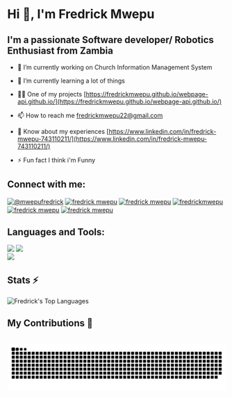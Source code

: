 <h1 align="left">Hi 👋, I'm Fredrick Mwepu</h1>



<h2 align="left">I'm a passionate Software developer/ Robotics Enthusiast from Zambia</h2>


- 🔭 I’m currently working on Church Information Management System

- 🌱 I’m currently learning a lot of things

- 👨‍💻 One of my projects [https://fredrickmwepu.github.io/webpage-api.github.io/](https://fredrickmwepu.github.io/webpage-api.github.io/)

- 📫 How to reach me fredrickmwepu22@gmail.com

- 📄 Know about my experiences [https://www.linkedin.com/in/fredrick-mwepu-743110211/](https://www.linkedin.com/in/fredrick-mwepu-743110211/)

- ⚡ Fun fact I think i'm Funny


<h2 align="left">Connect with me:</h2>
<p align="left">
<a href="https://twitter.com/@mwepufredrick" target="blank"><img align="center" src="https://raw.githubusercontent.com/rahuldkjain/github-profile-readme-generator/master/src/images/icons/Social/twitter.svg" alt="@mwepufredrick" height="30" width="40" /></a>
<a href="https://linkedin.com/in/fredrick mwepu" target="blank"><img align="center" src="https://raw.githubusercontent.com/rahuldkjain/github-profile-readme-generator/master/src/images/icons/Social/linked-in-alt.svg" alt="fredrick mwepu" height="30" width="40" /></a>
<a href="https://fb.com/fredrick mwepu" target="blank"><img align="center" src="https://raw.githubusercontent.com/rahuldkjain/github-profile-readme-generator/master/src/images/icons/Social/facebook.svg" alt="fredrick mwepu" height="30" width="40" /></a>
<a href="https://instagram.com/fredrickmwepu" target="blank"><img align="center" src="https://raw.githubusercontent.com/rahuldkjain/github-profile-readme-generator/master/src/images/icons/Social/instagram.svg" alt="fredrickmwepu" height="30" width="40" /></a>
<a href="https://dribbble.com/fredrick mwepu" target="blank"><img align="center" src="https://raw.githubusercontent.com/rahuldkjain/github-profile-readme-generator/master/src/images/icons/Social/dribbble.svg" alt="fredrick mwepu" height="30" width="40" /></a>
<a href="https://www.youtube.com/c/fredrick mwepu" target="blank"><img align="center" src="https://raw.githubusercontent.com/rahuldkjain/github-profile-readme-generator/master/src/images/icons/Social/youtube.svg" alt="fredrick mwepu" height="30" width="40" /></a>
</p>


<h2 align="left">Languages and Tools:</h2>

<p align="left"> 
  
<div align="left">
    <img src="https://skillicons.dev/icons?i=react,bootstrap,opencv,html,css,sass,vscode,github,figma,tailwind,git," />
    <img src="https://skillicons.dev/icons?i=nodejs,python,javascript,typescript,django,firebase,mongodb,cpp,php,mysql,flask" /><br>
  <img src="https://skillicons.dev/icons?i=github,arduino,swift,pycharm,c#" /><br>
</div>


</p>


<h2 align="left">Stats ⚡</h2>


<img width=325 align="center" src="https://github-readme-stats-salesp07.vercel.app/api/top-langs/?username=fredrickmwepu&hide=HTML&langs_count=8&layout=compact&theme=react&border_radius=10&size_weight=0.5&count_weight=0.5&exclude_repo=github-readme-stats" alt="Fredrick's Top Languages" />


<h2 >My Contributions 🐍</h2>
<div align="center">

  <br>
  <img alt="snake eating my contributions" src="https://raw.githubusercontent.com/salesp07/salesp07/output/github-contribution-grid-snake.svg" />
  
  <br/><br/><br/>
</div>



